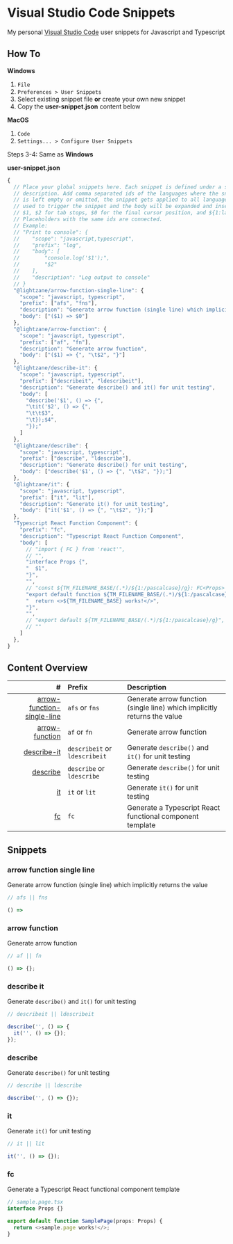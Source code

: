 # Visual Studio Code Snippets

My personal [Visual Studio Code](https://code.visualstudio.com/) user snippets for Javascript and Typescript

## How To

**Windows**

1. `File`
2. `Preferences > User Snippets`
3. Select existing snippet file **or** create your own new snippet
4. Copy the **user-snippet.json** content below

**MacOS**

1. `Code`
2. `Settings... > Configure User Snippets`

Steps 3-4: Same as **Windows**

**user-snippet.json**

```ts
{
  // Place your global snippets here. Each snippet is defined under a snippet name and has a scope, prefix, body and
  // description. Add comma separated ids of the languages where the snippet is applicable in the scope field. If scope
  // is left empty or omitted, the snippet gets applied to all languages. The prefix is what is
  // used to trigger the snippet and the body will be expanded and inserted. Possible variables are:
  // $1, $2 for tab stops, $0 for the final cursor position, and ${1:label}, ${2:another} for placeholders.
  // Placeholders with the same ids are connected.
  // Example:
  // "Print to console": {
  // 	"scope": "javascript,typescript",
  // 	"prefix": "log",
  // 	"body": [
  // 		"console.log('$1');",
  // 		"$2"
  // 	],
  // 	"description": "Log output to console"
  // }
  "@lightzane/arrow-function-single-line": {
    "scope": "javascript, typescript",
    "prefix": ["afs", "fns"],
    "description": "Generate arrow function (single line) which implicitly returns the value",
    "body": ["($1) => $0"]
  },
  "@lightzane/arrow-function": {
    "scope": "javascript, typescript",
    "prefix": ["af", "fn"],
    "description": "Generate arrow function",
    "body": ["($1) => {", "\t$2", "}"]
  },
  "@lightzane/describe-it": {
    "scope": "javascript, typescript",
    "prefix": ["describeit", "ldescribeit"],
    "description": "Generate describe() and it() for unit testing",
    "body": [
      "describe('$1', () => {",
      "\tit('$2', () => {",
      "\t\t$3",
      "\t});$4",
      "});"
    ]
  },
  "@lightzane/describe": {
    "scope": "javascript, typescript",
    "prefix": ["describe", "ldescribe"],
    "description": "Generate describe() for unit testing",
    "body": ["describe('$1', () => {", "\t$2", "});"]
  },
  "@lightzane/it": {
    "scope": "javascript, typescript",
    "prefix": ["it", "lit"],
    "description": "Generate it() for unit testing",
    "body": ["it('$1', () => {", "\t$2", "});"]
  },
  "Typescript React Function Component": {
    "prefix": "fc",
    "description": "Typescript React Function Component",
    "body": [
      // "import { FC } from 'react'",
      // "",
      "interface Props {",
      "  $1",
      "}",
      "",
      // "const ${TM_FILENAME_BASE/(.*)/${1:/pascalcase}/g}: FC<Props> = ({$2}) => {",
      "export default function ${TM_FILENAME_BASE/(.*)/${1:/pascalcase}/g}(props: Props) {",
      "  return <>${TM_FILENAME_BASE} works!</>",
      "}",
      "",
      // "export default ${TM_FILENAME_BASE/(.*)/${1:/pascalcase}/g}",
      // ""
    ]
  },
}
```

## Content Overview

|                                                         # | Prefix                        | Description                                                              |
| --------------------------------------------------------: | :---------------------------- | :----------------------------------------------------------------------- |
| [arrow-function-single-line](#arrow-function-single-line) | `afs` or `fns`                | Generate arrow function (single line) which implicitly returns the value |
|                         [arrow-function](#arrow-function) | `af` or `fn`                  | Generate arrow function                                                  |
|                               [describe-it](#describe-it) | `describeit` or `ldescribeit` | Generate `describe()` and `it()` for unit testing                        |
|                                     [describe](#describe) | `describe` or `ldescribe`     | Generate `describe()` for unit testing                                   |
|                                                 [it](#it) | `it` or `lit`                 | Generate `it()` for unit testing                                         |
|                                                 [fc](#fc) | `fc`                          | Generate a Typescript React functional component template                |

## Snippets

### arrow function single line

Generate arrow function (single line) which implicitly returns the value

```ts
// afs || fns

() =>
```

### arrow function

Generate arrow function

```ts
// af || fn

() => {};
```

### describe it

Generate `describe()` and `it()` for unit testing

```ts
// describeit || ldescribeit

describe('', () => {
  it('', () => {});
});
```

### describe

Generate `describe()` for unit testing

```ts
// describe || ldescribe

describe('', () => {});
```

### it

Generate `it()` for unit testing

```ts
// it || lit

it('', () => {});
```

### fc

Generate a Typescript React functional component template

```ts
// sample.page.tsx
interface Props {}

export default function SamplePage(props: Props) {
  return <>sample.page works!</>;
}
```
